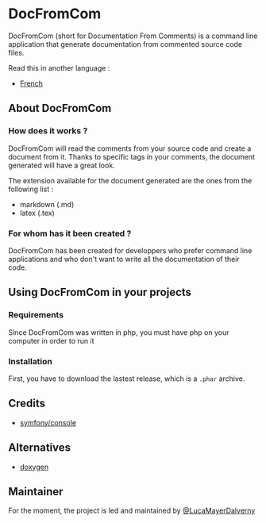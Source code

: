 # DocFromCom

DocFromCom (short for Documentation From Comments) is a command line application that generate documentation from commented source code files.  

Read this in another language :

+ [French](https://github.com/LucaMayerDalverny/DocFromCom/blob/master/README_FR.md)

## About DocFromCom

### How does it works ?

DocFromCom will read the comments from your source code and create a document from it. Thanks to specific tags in your comments, the document generated will have a great look.

The extension available for the document generated are the ones from the following list :

+ markdown (.md)
+ latex (.tex)

### For whom has it been created ?

DocFromCom has been created for developpers who prefer command line applications and who don't want to write all the documentation of their code.

## Using DocFromCom in your projects

### Requirements

Since DocFromCom was written in php, you must have php on your computer in order to run it

### Installation

First, you have to download the lastest release, which is a `.phar` archive.

## Credits

+ [symfony/console](https://github.com/symfony/console)

## Alternatives

+ [doxygen](https://github.com/doxygen/doxygen)

## Maintainer

For the moment, the project is led and maintained by [@LucaMayerDalverny](https://github.com/LucaMayerDalverny)


<!-- + [User manual](https://github.com/LucaMayerDalverny/DocFromCom/blob/master/USER_MANUAL.md)

-->